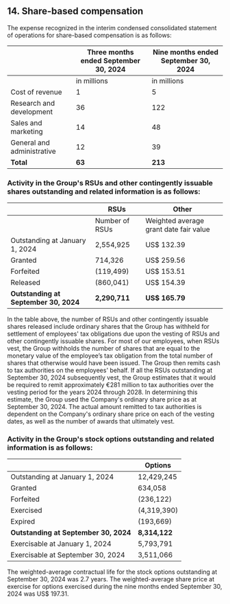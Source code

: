 ## 14. Share-based compensation

The expense recognized in the interim condensed consolidated statement of operations for share-based compensation is as follows:

|                                            | Three months ended September 30, 2024 | Nine months ended September 30, 2024 |
|--------------------------------------------|--------------------------------------|--------------------------------------|
|                                            | in millions                         | in millions                         |
| Cost of revenue                            | 1                                    | 5                                    |
| Research and development                   | 36                                   | 122                                  |
| Sales and marketing                        | 14                                   | 48                                   |
| General and administrative                 | 12                                   | 39                                   |
| **Total**                                  | **63**                               | **213**                              |

### Activity in the Group's RSUs and other contingently issuable shares outstanding and related information is as follows:

|                               | RSUs                                                        | Other                               |
|-------------------------------|-------------------------------------------------------------|-------------------------------------|
|                               | Number of RSUs                                              | Weighted average grant date fair value | Number of Awards | Weighted average grant date fair value |
| Outstanding at January 1, 2024| 2,554,925                                                    | US$ 132.39                           | 36,898          | US$ 155.83                             |
| Granted                       | 714,326                                                     | US$ 259.56                           |                  |                                       |
| Forfeited                     | (119,499)                                                   | US$ 153.51                           | (14,596)        | US$ 154.15                             |
| Released                      | (860,041)                                                   | US$ 154.39                           |                  |                                       |
| **Outstanding at September 30, 2024** | **2,290,711**                                        | **US$ 165.79**                       | **22,302**      | **US$ 156.93**                         |

In the table above, the number of RSUs and other contingently issuable shares released include ordinary shares that the Group has withheld for settlement of employees' tax obligations due upon the vesting of RSUs and other contingently issuable shares. For most of our employees, when RSUs vest, the Group withholds the number of shares that are equal to the monetary value of the employee’s tax obligation from the total number of shares that otherwise would have been issued. The Group then remits cash to tax authorities on the employees' behalf. If all the RSUs outstanding at September 30, 2024 subsequently vest, the Group estimates that it would be required to remit approximately €281 million to tax authorities over the vesting period for the years 2024 through 2028. In determining this estimate, the Group used the Company's ordinary share price as at September 30, 2024. The actual amount remitted to tax authorities is dependent on the Company's ordinary share price on each of the vesting dates, as well as the number of awards that ultimately vest.

### Activity in the Group's stock options outstanding and related information is as follows:

|                               | Options                      |
|-------------------------------|------------------------------|
| Outstanding at January 1, 2024| 12,429,245                    |
| Granted                       | 634,058                       |
| Forfeited                     | (236,122)                     |
| Exercised                     | (4,319,390)                   |
| Expired                       | (193,669)                     |
| **Outstanding at September 30, 2024** | **8,314,122**            |
| Exercisable at January 1, 2024| 5,793,791                     |
| Exercisable at September 30, 2024| 3,511,066                   |

The weighted-average contractual life for the stock options outstanding at September 30, 2024 was 2.7 years. The weighted-average share price at exercise for options exercised during the nine months ended September 30, 2024 was US$ 197.31.